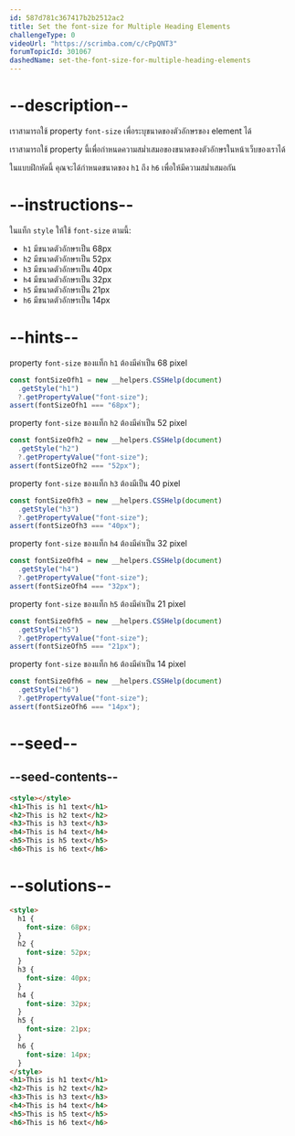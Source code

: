 ```yaml
---
id: 587d781c367417b2b2512ac2
title: Set the font-size for Multiple Heading Elements
challengeType: 0
videoUrl: "https://scrimba.com/c/cPpQNT3"
forumTopicId: 301067
dashedName: set-the-font-size-for-multiple-heading-elements
---
```


# --description--

เราสามารถใช้ property `font-size` เพื่อระบุขนาดของตัวอักษรของ element ได้

เราสามารถใช้ property นี้เพื่อกำหนดความสม่ำเสมอของขนาดของตัวอักษรในหน้าเว็บของเราได้

ในแบบฝึกหัดนี้ คุณจะได้กำหนดขนาดของ `h1` ถึง `h6` เพื่อให้มีความสม่ำเสมอกัน

# --instructions--

  <p>ในแท็ก <code>style</code> ให้ใช้ <code>font-size</code> ตามนี้:</p>

  <ul>
    <li><code>h1</code> มีขนาดตัวอักษรเป็น 68px</li>
    <li><code>h2</code> มีขนาดตัวอักษรเป็น 52px</li>
    <li><code>h3</code> มีขนาดตัวอักษรเป็น 40px</li>
    <li><code>h4</code> มีขนาดตัวอักษรเป็น 32px</li>
    <li><code>h5</code> มีขนาดตัวอักษรเป็น 21px</li>
    <li><code>h6</code> มีขนาดตัวอักษรเป็น 14px</li>
  </ul>

# --hints--

property `font-size` ของแท็ก `h1` ต้องมีค่าเป็น 68 pixel

```js
const fontSizeOfh1 = new __helpers.CSSHelp(document)
  .getStyle("h1")
  ?.getPropertyValue("font-size");
assert(fontSizeOfh1 === "68px");
```

property `font-size` ของแท็ก `h2` ต้องมีค่าเป็น 52 pixel

```js
const fontSizeOfh2 = new __helpers.CSSHelp(document)
  .getStyle("h2")
  ?.getPropertyValue("font-size");
assert(fontSizeOfh2 === "52px");
```

property `font-size` ของแท็ก `h3` ต้องมีเป็น 40 pixel

```js
const fontSizeOfh3 = new __helpers.CSSHelp(document)
  .getStyle("h3")
  ?.getPropertyValue("font-size");
assert(fontSizeOfh3 === "40px");
```

property `font-size` ของแท็ก `h4` ต้องมีค่าเป็น 32 pixel

```js
const fontSizeOfh4 = new __helpers.CSSHelp(document)
  .getStyle("h4")
  ?.getPropertyValue("font-size");
assert(fontSizeOfh4 === "32px");
```

property `font-size` ของแท็ก `h5` ต้องมีค่าเป็น 21 pixel

```js
const fontSizeOfh5 = new __helpers.CSSHelp(document)
  .getStyle("h5")
  ?.getPropertyValue("font-size");
assert(fontSizeOfh5 === "21px");
```

property `font-size` ของแท็ก `h6` ต้องมีค่าเป็น 14 pixel

```js
const fontSizeOfh6 = new __helpers.CSSHelp(document)
  .getStyle("h6")
  ?.getPropertyValue("font-size");
assert(fontSizeOfh6 === "14px");
```

# --seed--

## --seed-contents--

```html
<style></style>
<h1>This is h1 text</h1>
<h2>This is h2 text</h2>
<h3>This is h3 text</h3>
<h4>This is h4 text</h4>
<h5>This is h5 text</h5>
<h6>This is h6 text</h6>
```

# --solutions--

```html
<style>
  h1 {
    font-size: 68px;
  }
  h2 {
    font-size: 52px;
  }
  h3 {
    font-size: 40px;
  }
  h4 {
    font-size: 32px;
  }
  h5 {
    font-size: 21px;
  }
  h6 {
    font-size: 14px;
  }
</style>
<h1>This is h1 text</h1>
<h2>This is h2 text</h2>
<h3>This is h3 text</h3>
<h4>This is h4 text</h4>
<h5>This is h5 text</h5>
<h6>This is h6 text</h6>
```
